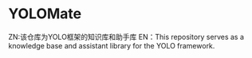 # YOLOMate
ZN:该仓库为YOLO框架的知识库和助手库 EN：This repository serves as a knowledge base and assistant library for the YOLO framework.
